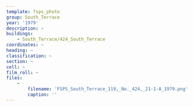 ```yaml
---
template: fsps_photo
group: South_Terrace
year: '1979'
description: ~
buildings:
    - South_Terrace/424_South_Terrace
coordinates: ~
heading: ~
classification: ~
section: ~
cell: ~
film_roll: ~
files:
    -
        filename: 'FSPS_South_Terrace_119,_No._424,_21-1-A_1979.png'
        caption: ''
---
```

